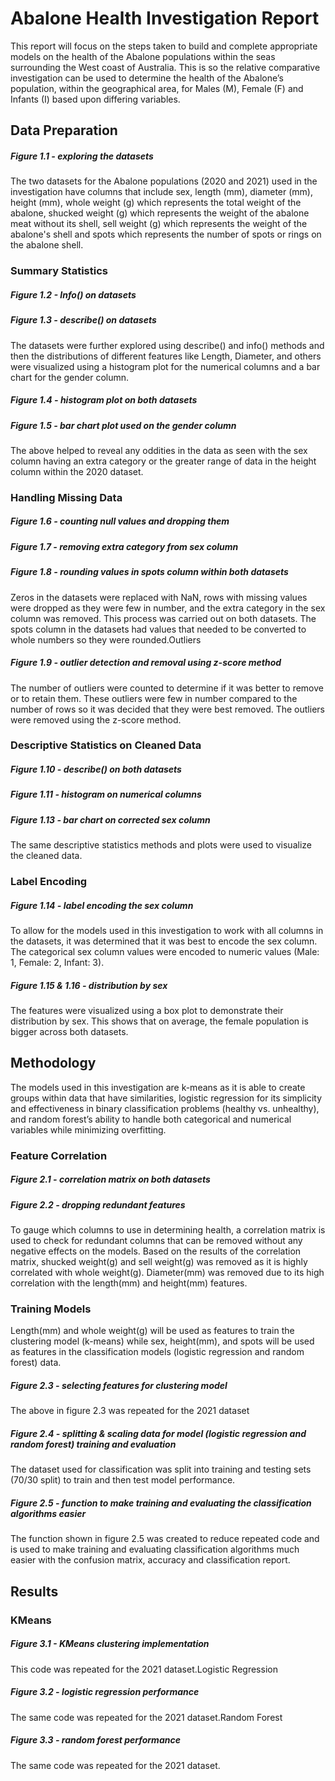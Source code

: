# Abalone Health Investigation Report

This report will focus on the steps taken to build and complete appropriate models on the health of the Abalone populations within the seas surrounding the West coast of Australia. This is so the relative comparative investigation can be used to determine the health of the Abalone’s population, within the geographical area, for Males (M), Female (F) and Infants (I) based upon differing variables.

## Data Preparation 

##### Figure 1.1 - exploring the datasets

The two datasets for the Abalone populations (2020 and 2021) used in the investigation have columns that include sex, length (mm), diameter (mm), height (mm), whole weight (g) which represents the total weight of the abalone, shucked weight (g) which represents the
weight of the abalone meat without its shell, sell weight (g) which represents the weight of the abalone's shell and spots which represents the number of spots or rings on the abalone
shell.

### Summary Statistics

##### Figure 1.2 - Info() on datasets

##### Figure 1.3 - describe() on datasets

The datasets were further explored using describe() and info() methods and then the distributions of different features like Length, Diameter, and others were visualized using a histogram plot for the numerical columns and a bar chart for the gender column.

##### Figure 1.4 - histogram plot on both datasets

##### Figure 1.5 - bar chart plot used on the gender column

The above helped to reveal any oddities in the data as seen with the sex column having an extra category or the greater range of data in the height column within the 2020 dataset.

### Handling Missing Data

##### Figure 1.6 - counting null values and dropping them

##### Figure 1.7 - removing extra category from sex column

##### Figure 1.8 - rounding values in spots column within both datasets

Zeros in the datasets were replaced with NaN, rows with missing values were dropped as they were few in number, and the extra category in the sex column was removed. This process was carried out on both datasets. The spots column in the datasets had values that needed to be converted to whole numbers so they were rounded.Outliers

##### Figure 1.9 - outlier detection and removal using z-score method

The number of outliers were counted to determine if it was better to remove or to retain them. These outliers were few in number compared to the number of rows so it was decided that they were best removed. The outliers were removed using the z-score method.

### Descriptive Statistics on Cleaned Data

##### Figure 1.10 - describe() on both datasets

##### Figure 1.11 - histogram on numerical columns

##### Figure 1.13 - bar chart on corrected sex column

The same descriptive statistics methods and plots were used to visualize the cleaned data.

### Label Encoding

##### Figure 1.14 - label encoding the sex column

To allow for the models used in this investigation to work with all columns in the datasets, it was determined that it was best to encode the sex column. The categorical sex column values were encoded to numeric values (Male: 1, Female: 2, Infant: 3).

##### Figure 1.15 & 1.16 - distribution by sex

The features were visualized using a box plot to demonstrate their distribution by sex. This shows that on average, the female population is bigger across both datasets.

## Methodology
The models used in this investigation are k-means as it is able to create groups within data that have similarities, logistic regression for its simplicity and effectiveness in binary classification problems (healthy vs. unhealthy), and random forest’s ability to handle both categorical and numerical variables while minimizing overfitting.

### Feature Correlation

##### Figure 2.1 - correlation matrix on both datasets

##### Figure 2.2 - dropping redundant features

To gauge which columns to use in determining health, a correlation matrix is used to check for redundant columns that can be removed without any negative effects on the models. Based on the results of the correlation matrix, shucked weight(g) and sell weight(g) was
removed as it is highly correlated with whole weight(g). Diameter(mm) was removed due to its high correlation with the length(mm) and height(mm) features.

### Training Models

Length(mm) and whole weight(g) will be used as features to train the clustering model (k-means) while sex, height(mm), and spots will be used as features in the classification models (logistic regression and random forest) data.

##### Figure 2.3 - selecting features for clustering model

The above in figure 2.3 was repeated for the 2021 dataset

##### Figure 2.4 - splitting & scaling data for model (logistic regression and random forest) training and evaluation

The dataset used for classification was split into training and testing sets (70/30 split) to train and then test model performance.

##### Figure 2.5 - function to make training and evaluating the classification algorithms easier

The function shown in figure 2.5 was created to reduce repeated code and is used to make training and evaluating classification algorithms much easier with the confusion matrix, accuracy and classification report.

## Results

### KMeans

##### Figure 3.1 - KMeans clustering implementation

This code was repeated for the 2021 dataset.Logistic Regression

##### Figure 3.2 - logistic regression performance

The same code was repeated for the 2021 dataset.Random Forest

##### Figure 3.3 - random forest performance

The same code was repeated for the 2021 dataset.